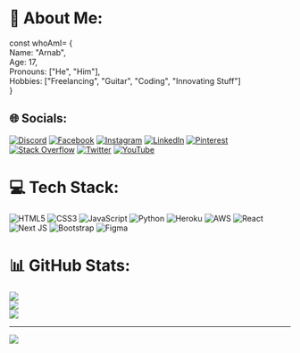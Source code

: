 # 💫 About Me:
const whoAmI= {<br>  Name: "Arnab",<br>  Age: 17,<br>  Pronouns: ["He", "Him"],<br>  Hobbies: ["Freelancing", "Guitar", "Coding", "Innovating Stuff"]<br>}


## 🌐 Socials:
[![Discord](https://img.shields.io/badge/Discord-%237289DA.svg?logo=discord&logoColor=white)](htttps://discord.gg/unsername_here) [![Facebook](https://img.shields.io/badge/Facebook-%231877F2.svg?logo=Facebook&logoColor=white)](https://facebook.com/unsername_here) [![Instagram](https://img.shields.io/badge/Instagram-%23E4405F.svg?logo=Instagram&logoColor=white)](https://instagram.com/unsername_here) [![LinkedIn](https://img.shields.io/badge/LinkedIn-%230077B5.svg?logo=linkedin&logoColor=white)](https://linkedin.com/in/unsername_here) [![Pinterest](https://img.shields.io/badge/Pinterest-%23E60023.svg?logo=Pinterest&logoColor=white)](https://pinterest.com/unsername_here) [![Stack Overflow](https://img.shields.io/badge/-Stackoverflow-FE7A16?logo=stack-overflow&logoColor=white)](https://stackoverflow.com/users/unsername_here) [![Twitter](https://img.shields.io/badge/Twitter-%231DA1F2.svg?logo=Twitter&logoColor=white)](https://twitter.com/unsername_here) [![YouTube](https://img.shields.io/badge/YouTube-%23FF0000.svg?logo=YouTube&logoColor=white)](https://youtube.com/c/unsername_here) 

# 💻 Tech Stack:
![HTML5](https://img.shields.io/badge/html5-%23E34F26.svg?style=for-the-badge&logo=html5&logoColor=white) ![CSS3](https://img.shields.io/badge/css3-%231572B6.svg?style=for-the-badge&logo=css3&logoColor=white) ![JavaScript](https://img.shields.io/badge/javascript-%23323330.svg?style=for-the-badge&logo=javascript&logoColor=%23F7DF1E) ![Python](https://img.shields.io/badge/python-3670A0?style=for-the-badge&logo=python&logoColor=ffdd54) ![Heroku](https://img.shields.io/badge/heroku-%23430098.svg?style=for-the-badge&logo=heroku&logoColor=white) ![AWS](https://img.shields.io/badge/AWS-%23FF9900.svg?style=for-the-badge&logo=amazon-aws&logoColor=white) ![React](https://img.shields.io/badge/react-%2320232a.svg?style=for-the-badge&logo=react&logoColor=%2361DAFB) ![Next JS](https://img.shields.io/badge/Next-black?style=for-the-badge&logo=next.js&logoColor=white) ![Bootstrap](https://img.shields.io/badge/bootstrap-%23563D7C.svg?style=for-the-badge&logo=bootstrap&logoColor=white) 	![Figma](https://img.shields.io/badge/figma-%23F24E1E.svg?style=for-the-badge&logo=figma&logoColor=white)
# 📊 GitHub Stats:
![](https://github-readme-stats.vercel.app/api?username=arnabhere&theme=chartreuse-dark&hide_border=false&include_all_commits=false&count_private=false)<br/>
![](https://github-readme-streak-stats.herokuapp.com/?user=arnabhere&theme=chartreuse-dark&hide_border=false)<br/>
![](https://github-readme-stats.vercel.app/api/top-langs/?username=arnabhere&theme=chartreuse-dark&hide_border=false&include_all_commits=false&count_private=false&layout=compact)

---
[![](https://visitcount.itsvg.in/api?id=arnabhere&icon=0&color=0)](https://visitcount.itsvg.in)
